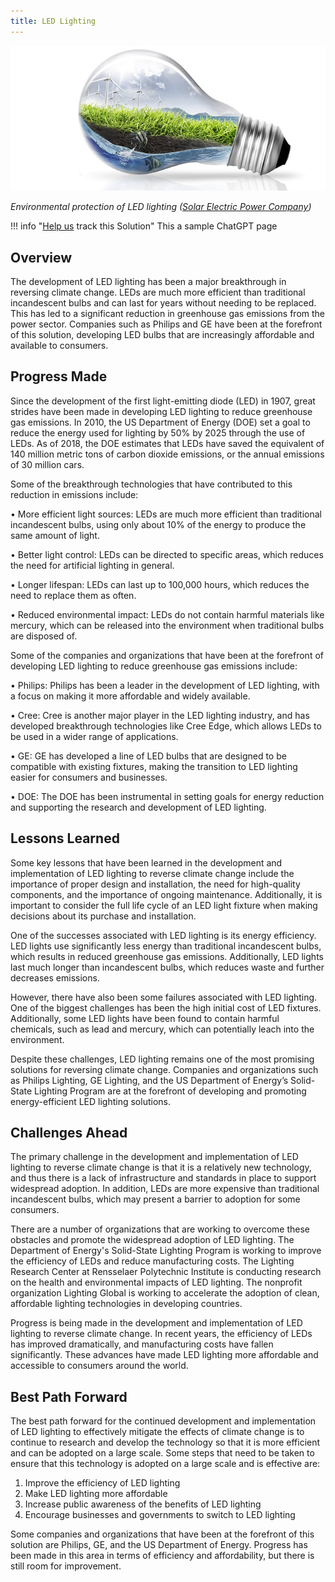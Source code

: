 ```yaml
---
title: LED Lighting
---
```

![](/../static/img/led-lighting.jpg)

*Environmental protection of LED lighting ([Solar Electric Power Company](https://www.sepco-solarlighting.com/blog/the-advantages-of-led-lights-for-the-environment))*

!!! info "[Help us](../../contribute) track this Solution"
    This a sample ChatGPT page

## Overview

The development of LED lighting has been a major breakthrough in reversing climate change. LEDs are much more efficient than traditional incandescent bulbs and can last for years without needing to be replaced. This has led to a significant reduction in greenhouse gas emissions from the power sector. Companies such as Philips and GE have been at the forefront of this solution, developing LED bulbs that are increasingly affordable and available to consumers.

## Progress Made

Since the development of the first light-emitting diode (LED) in 1907, great strides have been made in developing LED lighting to reduce greenhouse gas emissions. In 2010, the US Department of Energy (DOE) set a goal to reduce the energy used for lighting by 50% by 2025 through the use of LEDs. As of 2018, the DOE estimates that LEDs have saved the equivalent of 140 million metric tons of carbon dioxide emissions, or the annual emissions of 30 million cars.

Some of the breakthrough technologies that have contributed to this reduction in emissions include:

• More efficient light sources: LEDs are much more efficient than traditional incandescent bulbs, using only about 10% of the energy to produce the same amount of light.

• Better light control: LEDs can be directed to specific areas, which reduces the need for artificial lighting in general.

• Longer lifespan: LEDs can last up to 100,000 hours, which reduces the need to replace them as often.

• Reduced environmental impact: LEDs do not contain harmful materials like mercury, which can be released into the environment when traditional bulbs are disposed of.

Some of the companies and organizations that have been at the forefront of developing LED lighting to reduce greenhouse gas emissions include:

• Philips: Philips has been a leader in the development of LED lighting, with a focus on making it more affordable and widely available.

• Cree: Cree is another major player in the LED lighting industry, and has developed breakthrough technologies like Cree Edge, which allows LEDs to be used in a wider range of applications.

• GE: GE has developed a line of LED bulbs that are designed to be compatible with existing fixtures, making the transition to LED lighting easier for consumers and businesses.

• DOE: The DOE has been instrumental in setting goals for energy reduction and supporting the research and development of LED lighting.

## Lessons Learned

Some key lessons that have been learned in the development and implementation of LED lighting to reverse climate change include the importance of proper design and installation, the need for high-quality components, and the importance of ongoing maintenance. Additionally, it is important to consider the full life cycle of an LED light fixture when making decisions about its purchase and installation.

One of the successes associated with LED lighting is its energy efficiency. LED lights use significantly less energy than traditional incandescent bulbs, which results in reduced greenhouse gas emissions. Additionally, LED lights last much longer than incandescent bulbs, which reduces waste and further decreases emissions.

However, there have also been some failures associated with LED lighting. One of the biggest challenges has been the high initial cost of LED fixtures. Additionally, some LED lights have been found to contain harmful chemicals, such as lead and mercury, which can potentially leach into the environment.

Despite these challenges, LED lighting remains one of the most promising solutions for reversing climate change. Companies and organizations such as Philips Lighting, GE Lighting, and the US Department of Energy’s Solid-State Lighting Program are at the forefront of developing and promoting energy-efficient LED lighting solutions.

## Challenges Ahead

The primary challenge in the development and implementation of LED lighting to reverse climate change is that it is a relatively new technology, and thus there is a lack of infrastructure and standards in place to support widespread adoption. In addition, LEDs are more expensive than traditional incandescent bulbs, which may present a barrier to adoption for some consumers.

There are a number of organizations that are working to overcome these obstacles and promote the widespread adoption of LED lighting. The Department of Energy's Solid-State Lighting Program is working to improve the efficiency of LEDs and reduce manufacturing costs. The Lighting Research Center at Rensselaer Polytechnic Institute is conducting research on the health and environmental impacts of LED lighting. The nonprofit organization Lighting Global is working to accelerate the adoption of clean, affordable lighting technologies in developing countries.

Progress is being made in the development and implementation of LED lighting to reverse climate change. In recent years, the efficiency of LEDs has improved dramatically, and manufacturing costs have fallen significantly. These advances have made LED lighting more affordable and accessible to consumers around the world.

## Best Path Forward

The best path forward for the continued development and implementation of LED lighting to effectively mitigate the effects of climate change is to continue to research and develop the technology so that it is more efficient and can be adopted on a large scale. Some steps that need to be taken to ensure that this technology is adopted on a large scale and is effective are:

1. Improve the efficiency of LED lighting
2. Make LED lighting more affordable
3. Increase public awareness of the benefits of LED lighting
4. Encourage businesses and governments to switch to LED lighting

Some companies and organizations that have been at the forefront of this solution are Philips, GE, and the US Department of Energy. Progress has been made in this area in terms of efficiency and affordability, but there is still room for improvement.